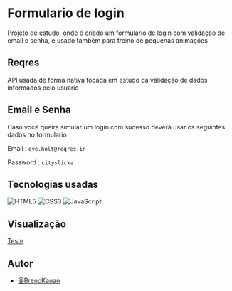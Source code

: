 
# Formulario de login

Projeto de estudo, onde é criado um formulario de login com validação de email e senha, e usado também para treino de pequenas animações

## Reqres

API usada de forma nativa focada em estudo da validação de dados informados pelo usuario

## Email e Senha

 Caso você queira simular um login com sucesso deverá usar os seguintes dados no formulario

 Email : `eve.holt@reqres.in`

Password : `cityslicka`


## Tecnologias usadas
![HTML5](https://img.shields.io/badge/html5-%23E34F26.svg?style=for-the-badge&logo=html5&logoColor=white)
![CSS3](https://img.shields.io/badge/css3-%231572B6.svg?style=for-the-badge&logo=css3&logoColor=white)
![JavaScript](https://img.shields.io/badge/javascript-%23323330.svg?style=for-the-badge&logo=javascript&logoColor=%23F7DF1E)


## Visualização

<a href=" https://brenok25.github.io/Formulario-de-login/form-login/index.html"> Teste </a>

## Autor

- [@BrenoKauan](https://www.github.com/brenok25)

